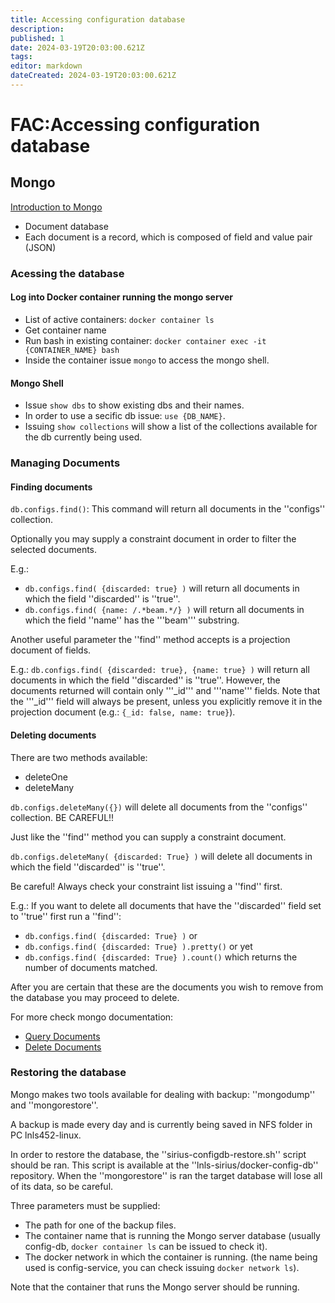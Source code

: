 ```yaml
---
title: Accessing configuration database
description: 
published: 1
date: 2024-03-19T20:03:00.621Z
tags: 
editor: markdown
dateCreated: 2024-03-19T20:03:00.621Z
---
```


# FAC:Accessing configuration database

## Mongo

[Introduction to Mongo](https://docs.mongodb.com/manual/introduction/)

* Document database
* Each document is a record, which is composed of field and value pair (JSON)

### Acessing the database

#### Log into Docker container running the mongo server

* List of active containers: `docker container ls`
* Get container name
* Run bash in existing container: `docker container exec -it {CONTAINER_NAME} bash`
* Inside the container issue `mongo` to access the mongo shell.

#### Mongo Shell

* Issue `show dbs` to show existing dbs and their names.
* In order to use a secific db issue: `use {DB_NAME}`.
* Issuing `show collections` will show a list of the collections available for the db currently being used.

### Managing Documents

#### Finding documents
  
`db.configs.find()`: This command will return all documents in the ''configs'' collection.
  
Optionally you may supply a constraint document in order to filter the selected documents.
  
E.g.: 
* `db.configs.find( {discarded: true} )` will return all documents in which the field ''discarded'' is ''true''.
* `db.configs.find( {name: /.*beam.*/} )` will return all documents in which the field ''name'' has the '''beam''' substring.

Another useful parameter the ''find'' method accepts is a projection document of fields.
  
E.g.: `db.configs.find( {discarded: true}, {name: true} )` will return all documents in which the field ''discarded'' is ''true''. However, the documents returned will contain only '''_id''' and '''name''' fields. Note that the '''_id''' field will always be present, unless you explicitly remove it in the projection document (e.g.: `{_id: false, name: true}`).

#### Deleting documents

There are two methods available:
* deleteOne
* deleteMany

`db.configs.deleteMany({})` will delete all documents from the ''configs'' collection. BE CAREFUL!!

Just like the ''find'' method you can supply a constraint document.

`db.configs.deleteMany( {discarded: True} )` will delete all documents in which the field ''discarded'' is ''true''.

Be careful! Always check your constraint list issuing a ''find'' first.
    
E.g.: If you want to delete all documents that have the ''discarded'' field set to ''true'' first run a ''find'':
* `db.configs.find( {discarded: True} )` or
* `db.configs.find( {discarded: True} ).pretty()` or yet
* `db.configs.find( {discarded: True} ).count()` which returns the number of documents matched. 

After you are certain that these are the documents you wish to remove from the database you may proceed to delete.

For more check mongo documentation: 
* [Query Documents](https://docs.mongodb.com/manual/tutorial/query-documents/)
* [Delete Documents](https://docs.mongodb.com/manual/tutorial/remove-documents/)

### Restoring the database

Mongo makes two tools available for dealing with backup: ''mongodump'' and ''mongorestore''.

A backup is made every day and is currently being saved in NFS folder in PC lnls452-linux.

In order to restore the database, the ''sirius-configdb-restore.sh'' script should be ran. This script is available at the ''lnls-sirius/docker-config-db'' repository. When the ''mongorestore'' is ran the target database will lose all of its data, so be careful.

Three parameters must be supplied:
* The path for one of the backup files.
* The container name that is running the Mongo server database (usually config-db, `docker container ls` can be issued to check it).
* The docker network in which the container is running. (the name being used is config-service, you can check issuing `docker network ls`).

Note that the container that runs the Mongo server should be running.
